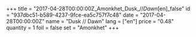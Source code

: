 +++
title = "2017-04-28T00:00:00Z_Amonkhet_Dusk_//_Dawn_[en]_false"
id = "937dbc51-b589-4237-9fce-ea5c757f7c48"
date = "2017-04-28T00:00:00Z"
name = "Dusk // Dawn"
lang = ["en"]
price = "0.48"
quantity = 1
foil = false
set = "Amonkhet"
+++
